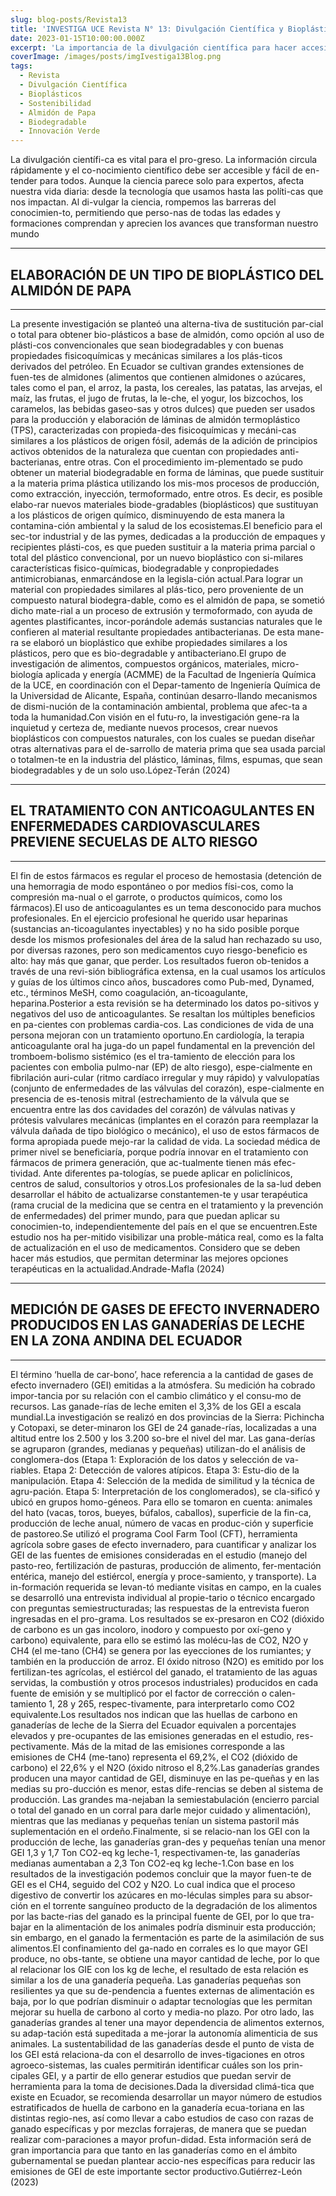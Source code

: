 ```yaml
---
slug: blog-posts/Revista13
title: 'INVESTIGA UCE Revista N° 13: Divulgación Científica y Bioplásticos Sostenibles'
date: 2023-01-15T10:00:00.000Z
excerpt: 'La importancia de la divulgación científica para hacer accesible el conocimiento, y la elaboración de bioplásticos biodegradables a partir del almidón de papa como alternativa sostenible a los plásticos convencionales.'
coverImage: /images/posts/imgIvestiga13Blog.png
tags:
  - Revista
  - Divulgación Científica
  - Bioplásticos
  - Sostenibilidad
  - Almidón de Papa
  - Biodegradable
  - Innovación Verde
---
```


<script>
  import FloatingImage from "$lib/components/atoms/FloatingImage.svelte";
</script>

La divulgación científi-ca es vital para el pro-greso. La información circula rápidamente y el co-nocimiento científico debe ser accesible y fácil de en-tender para todos. Aunque la ciencia parece solo para expertos, afecta nuestra vida diaria: desde la tecnología que usamos hasta las políti-cas que nos impactan. Al di-vulgar la ciencia, rompemos las barreras del conocimien-to, permitiendo que perso-nas de todas las edades y formaciones comprendan y aprecien los avances que transforman nuestro mundo

---

## ELABORACIÓN DE UN TIPO DE BIOPLÁSTICO DEL ALMIDÓN DE PAPA

---

<FloatingImage 
  src="/images/posts/imgInvestiga13Blog01.png" alt="UCE" 
  style="display:block; margin-inline:auto; max-width: 720px"
  fit="cover"
  amplitude={8}
  duration={1000}
  hoverScale={1.03}
  shadow="0 0 0 20px var(--color--primary),
          0 200px 40px color-mix(in oklab, var(--color--primary) 90%, transparent)"
/>

La presente investigación se planteó una alterna-tiva de sustitución par-cial o total para obtener bio-plásticos a base de almidón, como opción al uso de plásti-cos convencionales que sean biodegradables y con buenas propiedades fisicoquímicas y mecánicas similares a los plás-ticos derivados del petróleo. En Ecuador se cultivan grandes extensiones de fuen-tes de almidones (alimentos que contienen almidones o azúcares, tales como el pan, el arroz, la pasta, los cereales, las patatas, las arvejas, el maíz, las frutas, el jugo de frutas, la le-che, el yogur, los bizcochos, los caramelos, las bebidas gaseo-sas y otros dulces) que pueden ser usados para la producción y elaboración de láminas de almidón termoplástico (TPS), caracterizadas con propieda-des fisicoquímicas y mecáni-cas similares a los plásticos de origen fósil, además de la adición de principios activos obtenidos de la naturaleza que cuentan con propiedades anti-bacterianas, entre otras. Con el procedimiento im-plementado se pudo obtener un material biodegradable en forma de láminas, que puede sustituir a la materia prima plástica utilizando los mis-mos procesos de producción, como extracción, inyección, termoformado, entre otros. Es decir, es posible elabo-rar nuevos materiales biode-gradables (bioplásticos) que sustituyan a los plásticos de origen químico, disminuyendo de esta manera la contamina-ción ambiental y la salud de los ecosistemas.El beneficio para el sec-tor industrial y de las pymes, dedicadas a la producción de empaques y recipientes plásti-cos, es que pueden sustituir a la materia prima parcial o total del plástico convencional, por un nuevo bioplástico con si-milares características fisico-químicas, biodegradable y conpropiedades antimicrobianas, enmarcándose en la legisla-ción actual.Para lograr un material con propiedades similares al plás-tico, pero proveniente de un compuesto natural biodegra-dable, como es el almidón de papa, se sometió dicho mate-rial a un proceso de extrusión y termoformado, con ayuda de agentes plastificantes, incor-porándole además sustancias naturales que le confieren al material resultante propiedades antibacterianas. De esta mane-ra se elaboró un bioplástico que exhibe propiedades similares a los plásticos, pero que es bio-degradable y antibacteriano.El grupo de investigación de alimentos, compuestos orgánicos, materiales, micro-biología aplicada y energía (ACMME) de la Facultad de Ingeniería Química de la UCE, en coordinación con el Depar-tamento de Ingeniería Química de la Universidad de Alicante, España, continúan desarro-llando mecanismos de dismi-nución de la contaminación ambiental, problema que afec-ta a toda la humanidad.Con visión en el futu-ro, la investigación gene-ra la inquietud y certeza de, mediante nuevos procesos, crear nuevos bioplásticos con compuestos naturales, con los cuales se puedan diseñar otras alternativas para el de-sarrollo de materia prima que sea usada parcial o totalmen-te en la industria del plástico, láminas, films, espumas, que sean biodegradables y de un solo uso.López-Terán (2024)

---

## EL TRATAMIENTO CON ANTICOAGULANTES EN ENFERMEDADES CARDIOVASCULARES PREVIENE SECUELAS DE ALTO RIESGO

---

<FloatingImage 
  src="/images/posts/imgInvestiga13Blog02.png" alt="UCE" 
  style="display:block; margin-inline:auto; max-width: 720px"
  fit="cover"
  amplitude={8}
  duration={1000}
  hoverScale={1.03}
  shadow="0 0 0 20px var(--color--primary),
          0 200px 40px color-mix(in oklab, var(--color--primary) 90%, transparent)"
/>

El fin de estos fármacos es regular el proceso de hemostasia (detención de una hemorragia de modo espontáneo o por medios físi-cos, como la compresión ma-nual o el garrote, o productos químicos, como los fármacos).El uso de anticoagulantes es un tema desconocido para muchos profesionales. En el ejercicio profesional he querido usar heparinas (sustancias an-ticoagulantes inyectables) y no ha sido posible porque desde los mismos profesionales del área de la salud han rechazado su uso, por diversas razones, pero son medicamentos cuyo riesgo-beneficio es alto: hay más que ganar, que perder. Los resultados fueron ob-tenidos a través de una revi-sión bibliográfica extensa, en la cual usamos los artículos y guías de los últimos cinco años, buscadores como Pub-med, Dynamed, etc., términos MeSH, como coagulación, an-ticoagulante, heparina.Posterior a esta revisión se ha determinado los datos po-sitivos y negativos del uso de anticoagulantes. Se resaltan los múltiples beneficios en pa-cientes con problemas cardia-cos. Las condiciones de vida de una persona mejoran con un tratamiento oportuno.En cardiología, la terapia anticoagulante oral ha juga-do un papel fundamental en la prevención del tromboem-bolismo sistémico (es el tra-tamiento de elección para los pacientes con embolia pulmo-nar (EP) de alto riesgo), espe-cialmente en fibrilación auri-cular (ritmo cardíaco irregular y muy rápido) y valvulopatías (conjunto de enfermedades de las válvulas del corazón), espe-cialmente en presencia de es-tenosis mitral (estrechamiento de la válvula que se encuentra entre las dos cavidades del corazón) de válvulas nativas y prótesis valvulares mecánicas (implantes en el corazón para reemplazar la válvula dañada de tipo biológico o mecánico), el uso de estos fármacos de forma apropiada puede mejo-rar la calidad de vida. La sociedad médica de primer nivel se beneficiaría, porque podría innovar en el tratamiento con fármacos de primera generación, que ac-tualmente tienen más efec-tividad. Ante diferentes pa-tologías, se puede aplicar en policlínicos, centros de salud, consultorios y otros.Los profesionales de la sa-lud deben desarrollar el hábito de actualizarse constantemen-te y usar terapéutica (rama crucial de la medicina que se centra en el tratamiento y la prevención de enfermedades) del primer mundo, para que puedan aplicar su conocimien-to, independientemente del país en el que se encuentren.Este estudio nos ha per-mitido visibilizar una proble-mática real, como es la falta de actualización en el uso de medicamentos. Considero que se deben hacer más estudios, que permitan determinar las mejores opciones terapéuticas en la actualidad.Andrade-Mafla (2024)

---

## MEDICIÓN DE GASES DE EFECTO INVERNADERO PRODUCIDOS EN LAS GANADERÍAS DE LECHE EN LA ZONA ANDINA DEL ECUADOR

---

<FloatingImage 
  src="/images/posts/imgInvestiga13Blog03.png" alt="UCE" 
  style="display:block; margin-inline:auto; max-width: 720px"
  fit="cover"
  amplitude={8}
  duration={1000}
  hoverScale={1.03}
  shadow="0 0 0 20px var(--color--primary),
          0 200px 40px color-mix(in oklab, var(--color--primary) 90%, transparent)"
/>

El término ‘huella de car-bono’, hace referencia a la cantidad de gases de efecto invernadero (GEI) emitidas a la atmósfera. Su medición ha cobrado impor-tancia por su relación con el cambio climático y el consu-mo de recursos. Las ganade-rías de leche emiten el 3,3% de los GEI a escala mundial.La investigación se realizó en dos provincias de la Sierra: Pichincha y Cotopaxi, se deter-minaron los GEI de 24 ganade-rías, localizadas a una altitud entre los 2.500 y los 3.200 so-bre el nivel del mar. Las gana-derías se agruparon (grandes, medianas y pequeñas) utilizan-do el análisis de conglomera-dos (Etapa 1: Exploración de los datos y selección de va-riables. Etapa 2: Detección de valores atípicos. Etapa 3: Estu-dio de la manipulación. Etapa 4: Selección de la medida de similitud y la técnica de agru-pación. Etapa 5: Interpretación de los conglomerados), se cla-sificó y ubicó en grupos homo-géneos. Para ello se tomaron en cuenta: animales del hato (vacas, toros, bueyes, búfalos, caballos), superficie de la fin-ca, producción de leche anual, número de vacas en produc-ción y superficie de pastoreo.Se utilizó el programa Cool Farm Tool (CFT), herramienta agrícola sobre gases de efecto invernadero, para cuantificar y analizar los GEI de las fuentes de emisiones consideradas en el estudio (manejo del pasto-reo, fertilización de pasturas, producción de alimento, fer-mentación entérica, manejo del estiércol, energía y proce-samiento, y transporte). La in-formación requerida se levan-tó mediante visitas en campo, en la cuales se desarrolló una entrevista individual al propie-tario o técnico encargado con preguntas semiestructuradas; las respuestas de la entrevista fueron ingresadas en el pro-grama. Los resultados se ex-presaron en CO2 (dióxido de carbono es un gas incoloro, inodoro y compuesto por oxí-geno y carbono) equivalente, para ello se estimó las molécu-las de CO2, N2O y CH4 (el me-tano (CH4) se genera por las eyecciones de los rumiantes; y también en la producción de arroz. El óxido nitroso (N2O) es emitido por los fertilizan-tes agrícolas, el estiércol del ganado, el tratamiento de las aguas servidas, la combustión y otros procesos industriales) producidos en cada fuente de emisión y se multiplicó por el factor de corrección o calen-tamiento 1, 28 y 265, respec-tivamente, para interpretarlo como CO2 equivalente.Los resultados nos indican que las huellas de carbono en ganaderías de leche de la Sierra del Ecuador equivalen a porcentajes elevados y pre-ocupantes de las emisiones generadas en el estudio, res-pectivamente. Más de la mitad de las emisiones corresponde a las emisiones de CH4 (me-tano) representa el 69,2%, el CO2 (dióxido de carbono) el 22,6% y el N2O (óxido nitroso el 8,2%.Las ganaderías grandes producen una mayor cantidad de GEI, disminuye en las pe-queñas y en las medias su pro-ducción es menor, estas dife-rencias se deben al sistema de producción. Las grandes ma-nejaban la semiestabulación (encierro parcial o total del ganado en un corral para darle mejor cuidado y alimentación), mientras que las medianas y pequeñas tenían un sistema pastoril más suplementación en el ordeño.Finalmente, si se relacio-nan los GEI con la producción de leche, las ganaderías gran-des y pequeñas tenían una menor GEI 1,3 y 1,7 Ton CO2-eq kg leche-1, respectivamen-te, las ganaderías medianas aumentaban a 2,3 Ton CO2-eq kg leche-1.Con base en los resultados de la investigación podemos concluir que la mayor fuen-te de GEI es el CH4, seguido del CO2 y N2O. Lo cual indica que el proceso digestivo de convertir los azúcares en mo-léculas simples para su absor-ción en el torrente sanguíneo producto de la degradación de los alimentos por las bacte-rias del ganado es la principal fuente de GEI, por lo que tra-bajar en la alimentación de los animales podría disminuir esta producción; sin embargo, en el ganado la fermentación es parte de la asimilación de sus alimentos.El confinamiento del ga-nado en corrales es lo que mayor GEI produce, no obs-tante, se obtiene una mayor cantidad de leche, por lo que al relacionar los GIE con los kg de leche, el resultado de esta relación es similar a los de una ganadería pequeña. Las ganaderías pequeñas son resilientes ya que su de-pendencia a fuentes externas de alimentación es baja, por lo que podrían disminuir o adaptar tecnologías que les permitan mejorar su huella de carbono al corto y media-no plazo. Por otro lado, las ganaderías grandes al tener una mayor dependencia de alimentos externos, su adap-tación está supeditada a me-jorar la autonomía alimenticia de sus animales. La sustentabilidad de las ganaderías desde el punto de vista de los GEI está relaciona-da con el desarrollo de inves-tigaciones en otros agroeco-sistemas, las cuales permitirán identificar cuáles son los prin-cipales GEI, y a partir de ello generar estudios que puedan servir de herramienta para la toma de decisiones.Dada la diversidad climá-tica que existe en Ecuador, se recomienda desarrollar un mayor número de estudios estratificados de huella de carbono en la ganadería ecua-toriana en las distintas regio-nes, así como llevar a cabo estudios de caso con razas de ganado específicas y por mezclas forrajeras, de manera que se puedan realizar com-paraciones a mayor profun-didad. Esta información será de gran importancia para que tanto en las ganaderías como en el ámbito gubernamental se puedan plantear accio-nes específicas para reducir las emisiones de GEI de este importante sector productivo.Gutiérrez-León (2023)
